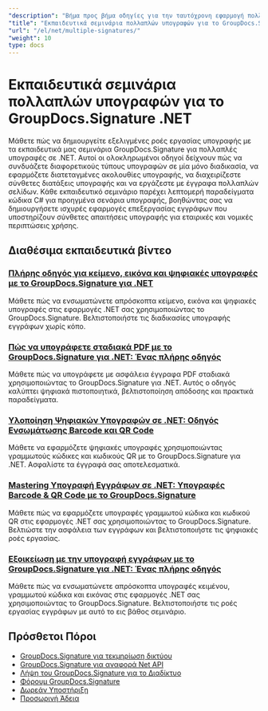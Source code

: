 ```yaml
---
"description": "Βήμα προς βήμα οδηγίες για την ταυτόχρονη εφαρμογή πολλαπλών τύπων υπογραφής και τη διαχείριση σύνθετων σεναρίων υπογραφής με το GroupDocs.Signature για .NET."
"title": "Εκπαιδευτικά σεμινάρια πολλαπλών υπογραφών για το GroupDocs.Signature .NET"
"url": "/el/net/multiple-signatures/"
"weight": 10
type: docs
---
```

# Εκπαιδευτικά σεμινάρια πολλαπλών υπογραφών για το GroupDocs.Signature .NET

Μάθετε πώς να δημιουργείτε εξελιγμένες ροές εργασίας υπογραφής με τα εκπαιδευτικά μας σεμινάρια GroupDocs.Signature για πολλαπλές υπογραφές σε .NET. Αυτοί οι ολοκληρωμένοι οδηγοί δείχνουν πώς να συνδυάζετε διαφορετικούς τύπους υπογραφών σε μία μόνο διαδικασία, να εφαρμόζετε διατεταγμένες ακολουθίες υπογραφής, να διαχειρίζεστε σύνθετες διατάξεις υπογραφής και να εργάζεστε με έγγραφα πολλαπλών σελίδων. Κάθε εκπαιδευτικό σεμινάριο παρέχει λεπτομερή παραδείγματα κώδικα C# για προηγμένα σενάρια υπογραφής, βοηθώντας σας να δημιουργήσετε ισχυρές εφαρμογές επεξεργασίας εγγράφων που υποστηρίζουν σύνθετες απαιτήσεις υπογραφής για εταιρικές και νομικές περιπτώσεις χρήσης.

## Διαθέσιμα εκπαιδευτικά βίντεο

### [Πλήρης οδηγός για κείμενο, εικόνα και ψηφιακές υπογραφές με το GroupDocs.Signature για .NET](./guide-text-image-digital-signatures-groupdocs-signature-dotnet/)
Μάθετε πώς να ενσωματώνετε απρόσκοπτα κείμενο, εικόνα και ψηφιακές υπογραφές στις εφαρμογές .NET σας χρησιμοποιώντας το GroupDocs.Signature. Βελτιστοποιήστε τις διαδικασίες υπογραφής εγγράφων χωρίς κόπο.

### [Πώς να υπογράφετε σταδιακά PDF με το GroupDocs.Signature για .NET: Ένας πλήρης οδηγός](./incremental-pdf-signing-groupdocs-net/)
Μάθετε πώς να υπογράφετε με ασφάλεια έγγραφα PDF σταδιακά χρησιμοποιώντας το GroupDocs.Signature για .NET. Αυτός ο οδηγός καλύπτει ψηφιακά πιστοποιητικά, βελτιστοποίηση απόδοσης και πρακτικά παραδείγματα.

### [Υλοποίηση Ψηφιακών Υπογραφών σε .NET: Οδηγός Ενσωμάτωσης Barcode και QR Code](./implement-digital-signatures-net-barcode-qr-code-groupdocs/)
Μάθετε να εφαρμόζετε ψηφιακές υπογραφές χρησιμοποιώντας γραμμωτούς κώδικες και κωδικούς QR με το GroupDocs.Signature για .NET. Ασφαλίστε τα έγγραφά σας αποτελεσματικά.

### [Mastering Υπογραφή Εγγράφων σε .NET: Υπογραφές Barcode & QR Code με το GroupDocs.Signature](./document-signing-net-barcode-qr-code-groupdocs/)
Μάθετε πώς να εφαρμόζετε υπογραφές γραμμωτού κώδικα και κωδικού QR στις εφαρμογές .NET σας χρησιμοποιώντας το GroupDocs.Signature. Βελτιώστε την ασφάλεια των εγγράφων και βελτιστοποιήστε τις ψηφιακές ροές εργασίας.

### [Εξοικείωση με την υπογραφή εγγράφων με το GroupDocs.Signature για .NET: Ένας πλήρης οδηγός](./mastering-document-signing-groupdocs-dotnet/)
Μάθετε πώς να ενσωματώνετε απρόσκοπτα υπογραφές κειμένου, γραμμωτού κώδικα και εικόνας στις εφαρμογές .NET σας χρησιμοποιώντας το GroupDocs.Signature. Βελτιστοποιήστε τις ροές εργασίας εγγράφων με αυτό το εις βάθος σεμινάριο.

## Πρόσθετοι Πόροι

- [GroupDocs.Signature για τεκμηρίωση δικτύου](https://docs.groupdocs.com/signature/net/)
- [GroupDocs.Signature για αναφορά Net API](https://reference.groupdocs.com/signature/net/)
- [Λήψη του GroupDocs.Signature για το Διαδίκτυο](https://releases.groupdocs.com/signature/net/)
- [Φόρουμ GroupDocs.Signature](https://forum.groupdocs.com/c/signature)
- [Δωρεάν Υποστήριξη](https://forum.groupdocs.com/)
- [Προσωρινή Άδεια](https://purchase.groupdocs.com/temporary-license/)